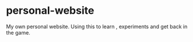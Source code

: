 # personal-website
My own personal website.
Using this to learn , experiments and get back in the game.
